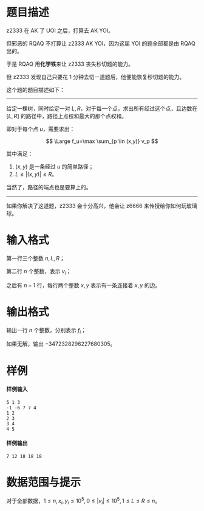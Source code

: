 
# 题目描述

z2333 在 AK 了 UOI 之后，打算去 AK YOI。

但邪恶的 RQAQ 不打算让 z2333 AK YOI，因为这届 YOI 的题全部都是由 RQAQ 出的。

于是 RQAQ 用**化学铁**来让 z2333 丧失秒切题的能力。

但 z2333 发现自己只要花 $1$ 分钟去切一道题后，他便能恢复秒切题的能力。

这个题的题目描述如下：

---

给定一棵树，同时给定一对 $L,R$，对于每一个点，求出所有经过这个点，且边数在 $[L,R]$ 的路径中，路径上点权和最大的那个点权和。

即对于每个点 $u$，需要求出：

$$
\Large f_u=\max \sum_{p \in (x,y)} v_p
$$

其中满足：

1. $(x,y)$ 是一条经过 $u$ 的简单路径；
2. $L \le |(x,y)| \le R$。

当然了，路径的端点也是要算上的。

---

如果你解决了这道题，z2333 会十分高兴，他会让 z6666 来传授给你如何玩玻璃球。


# 输入格式

第一行三个整数 $n, L, R$；

第二行 $n$ 个整数，表示 $v_i$；

之后有 $n - 1$ 行，每行两个整数 $x, y$ 表示有一条连接着 $x,y$ 的边。


# 输出格式

输出一行 $n$ 个整数，分别表示 $f_i$；

如果无解，输出 $-3472328296227680305$。


# 样例

#### 样例输入
```plain
5 1 3
-1 -6 7 7 4
1 2
2 3
3 4
4 5
```

#### 样例输出
```plain
7 12 18 18 18
```


# 数据范围与提示

对于全部数据，$1 \le n,x_i,y_i \le 10^5,0 \le |v_i| \le 10^5,1 \le L \le R \le n$。

